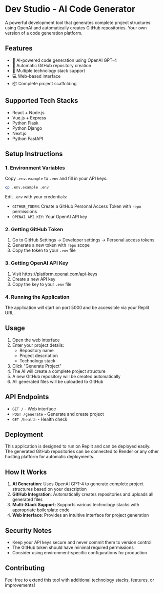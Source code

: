 
# Dev Studio - AI Code Generator

A powerful development tool that generates complete project structures using OpenAI and automatically creates GitHub repositories. Your own version of a code generation platform.

## Features

- 🤖 AI-powered code generation using OpenAI GPT-4
- 📁 Automatic GitHub repository creation
- 🚀 Multiple technology stack support
- 💻 Web-based interface
- 📦 Complete project scaffolding

## Supported Tech Stacks

- React + Node.js
- Vue.js + Express
- Python Flask
- Python Django
- Next.js
- Python FastAPI

## Setup Instructions

### 1. Environment Variables

Copy `.env.example` to `.env` and fill in your API keys:

```bash
cp .env.example .env
```

Edit `.env` with your credentials:
- `GITHUB_TOKEN`: Create a GitHub Personal Access Token with `repo` permissions
- `OPENAI_API_KEY`: Your OpenAI API key

### 2. Getting GitHub Token

1. Go to GitHub Settings → Developer settings → Personal access tokens
2. Generate a new token with `repo` scope
3. Copy the token to your `.env` file

### 3. Getting OpenAI API Key

1. Visit https://platform.openai.com/api-keys
2. Create a new API key
3. Copy the key to your `.env` file

### 4. Running the Application

The application will start on port 5000 and be accessible via your Replit URL.

## Usage

1. Open the web interface
2. Enter your project details:
   - Repository name
   - Project description
   - Technology stack
3. Click "Generate Project"
4. The AI will create a complete project structure
5. A new GitHub repository will be created automatically
6. All generated files will be uploaded to GitHub

## API Endpoints

- `GET /` - Web interface
- `POST /generate` - Generate and create project
- `GET /health` - Health check

## Deployment

This application is designed to run on Replit and can be deployed easily. The generated GitHub repositories can be connected to Render or any other hosting platform for automatic deployments.

## How It Works

1. **AI Generation**: Uses OpenAI GPT-4 to generate complete project structures based on your description
2. **GitHub Integration**: Automatically creates repositories and uploads all generated files
3. **Multi-Stack Support**: Supports various technology stacks with appropriate boilerplate code
4. **Web Interface**: Provides an intuitive interface for project generation

## Security Notes

- Keep your API keys secure and never commit them to version control
- The GitHub token should have minimal required permissions
- Consider using environment-specific configurations for production

## Contributing

Feel free to extend this tool with additional technology stacks, features, or improvements!
